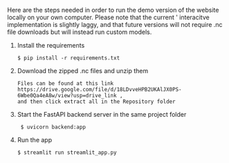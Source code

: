 Here are the steps needed in order to run the demo version of the website locally on your own computer. Please note that the current '
interacitve implementation is slightly laggy, and that future versions will not require .nc file downloads but will instead run custom 
models.

1. Install the requirements

   ```
   $ pip install -r requirements.txt
   ```
2. Download the zipped .nc files and unzip them
   ```
   Files can be found at this link https://drive.google.com/file/d/18LDvveHPB2UKAlJX0PS-6Wbe0Qa4eA8w/view?usp=drive_link ,
   and then click extract all in the Repository folder
   ```
3. Start the FastAPI backend server in the same project folder
   ```
    $ uvicorn backend:app
   ```
   
4. Run the app

   ```
   $ streamlit run streamlit_app.py
   ```

